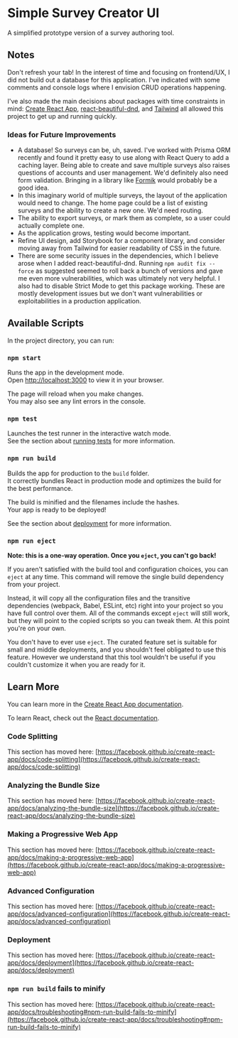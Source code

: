 # Simple Survey Creator UI

A simplified prototype version of a survey authoring tool.

## Notes

Don't refresh your tab! In the interest of time and focusing on frontend/UX, I did not build out a database for this application. I've indicated with some comments and console logs where I envision CRUD operations happening.

I've also made the main decisions about packages with time constraints in mind: [Create React App](https://create-react-app.dev/), [react-beautiful-dnd](https://github.com/atlassian/react-beautiful-dnd/), and [Tailwind](https://tailwindcss.com/) all allowed this project to get up and running quickly.

### Ideas for Future Improvements

- A database! So surveys can be, uh, saved. I've worked with Prisma ORM recently and found it pretty easy to use along with React Query to add a caching layer. Being able to create and save multiple surveys also raises questions of accounts and user management. We'd definitely also need form validation. Bringing in a library like [Formik](https://formik.org/) would probably be a good idea.
- In this imaginary world of multiple surveys, the layout of the application would need to change. The home page could be a list of existing surveys and the ability to create a new one. We'd need routing.
- The ability to export surveys, or mark them as complete, so a user could actually complete one.
- As the application grows, testing would become important.
- Refine UI design, add Storybook for a component library, and consider moving away from Tailwind for easier readability of CSS in the future.
- There are some security issues in the dependencies, which I believe arose when I added react-beautiful-dnd. Running `npm audit fix --force` as suggested seemed to roll back a bunch of versions and gave me even more vulnerabilities, which was ultimately not very helpful. I also had to disable Strict Mode to get this package working. These are mostly development issues but we don't want vulnerabilities or exploitabilities in a production application.

## Available Scripts

In the project directory, you can run:

### `npm start`

Runs the app in the development mode.\
Open [http://localhost:3000](http://localhost:3000) to view it in your browser.

The page will reload when you make changes.\
You may also see any lint errors in the console.

### `npm test`

Launches the test runner in the interactive watch mode.\
See the section about [running tests](https://facebook.github.io/create-react-app/docs/running-tests) for more information.

### `npm run build`

Builds the app for production to the `build` folder.\
It correctly bundles React in production mode and optimizes the build for the best performance.

The build is minified and the filenames include the hashes.\
Your app is ready to be deployed!

See the section about [deployment](https://facebook.github.io/create-react-app/docs/deployment) for more information.

### `npm run eject`

**Note: this is a one-way operation. Once you `eject`, you can't go back!**

If you aren't satisfied with the build tool and configuration choices, you can `eject` at any time. This command will remove the single build dependency from your project.

Instead, it will copy all the configuration files and the transitive dependencies (webpack, Babel, ESLint, etc) right into your project so you have full control over them. All of the commands except `eject` will still work, but they will point to the copied scripts so you can tweak them. At this point you're on your own.

You don't have to ever use `eject`. The curated feature set is suitable for small and middle deployments, and you shouldn't feel obligated to use this feature. However we understand that this tool wouldn't be useful if you couldn't customize it when you are ready for it.

## Learn More

You can learn more in the [Create React App documentation](https://facebook.github.io/create-react-app/docs/getting-started).

To learn React, check out the [React documentation](https://reactjs.org/).

### Code Splitting

This section has moved here: [https://facebook.github.io/create-react-app/docs/code-splitting](https://facebook.github.io/create-react-app/docs/code-splitting)

### Analyzing the Bundle Size

This section has moved here: [https://facebook.github.io/create-react-app/docs/analyzing-the-bundle-size](https://facebook.github.io/create-react-app/docs/analyzing-the-bundle-size)

### Making a Progressive Web App

This section has moved here: [https://facebook.github.io/create-react-app/docs/making-a-progressive-web-app](https://facebook.github.io/create-react-app/docs/making-a-progressive-web-app)

### Advanced Configuration

This section has moved here: [https://facebook.github.io/create-react-app/docs/advanced-configuration](https://facebook.github.io/create-react-app/docs/advanced-configuration)

### Deployment

This section has moved here: [https://facebook.github.io/create-react-app/docs/deployment](https://facebook.github.io/create-react-app/docs/deployment)

### `npm run build` fails to minify

This section has moved here: [https://facebook.github.io/create-react-app/docs/troubleshooting#npm-run-build-fails-to-minify](https://facebook.github.io/create-react-app/docs/troubleshooting#npm-run-build-fails-to-minify)
